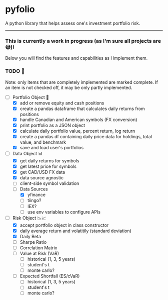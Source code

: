 # pyfolio
A python library that helps assess one's investment portfolio risk.

---

### This is currently a work in progress (as I'm sure all projects are 😅)!
Below you will find the features and capabilities as I implement them.

### TODO 📝
Note: only items that are completely implemented are marked complete. If an item is not checked off, it may be only partly implemented.
- [ ] Portfolio Object 📁
  - [x] add or remove equity and cash positions
  - [x] create a pandas dataframe that calculates daily returns from positions
  - [x] handle Canadian and American symbols (FX conversion)
  - [x] print portfolio as a JSON object
  - [x] calculate daily portfolio value, percent return, log return
  - [x] create a pandas df containing daily price data for holdings, total value, and benchmark
  - [x] save and load user's portfolios
- [ ] Data Object 📊
  - [x] get daily returns for symbols
  - [x] get latest price for symbols
  - [x] get CAD/USD FX data
  - [x] data source agnostic
  - [ ] client-side symbol validation
  - [ ] Data Sources
    - [x] yfinance
    - [ ] tiingo?
    - [ ] IEX?
    - [ ] use env variables to configure APIs
- [ ] Risk Object 📉📈
  - [x] accept portfolio object in class constructor
  - [x] daily average return and volatitily (standard deviation)
  - [x] Daily Beta
  - [ ] Sharpe Ratio
  - [ ] Correlation Matrix
  - [ ] Value at Risk (VaR)
    - [ ] historical (1, 3, 5 years)
    - [ ] student's t
    - [ ] monte carlo?
  - [ ] Expected Shortfall (ES/cVaR)
    - [ ] historical (1, 3, 5 years)
    - [ ] student's t
    - [ ] monte carlo?
